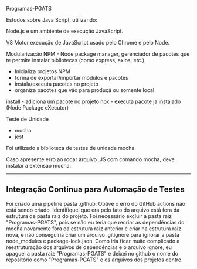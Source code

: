 Programas-PGATS

Estudos sobre Java Script, utilizando:

Node.js é um ambiente de execução JavaScript.

V8 Motor execução de JavaScript usado pelo Chrome e pelo Node. 

Modularização
NPM - Node package manager, gerenciador de pacotes que te permite instalar bibliotecas (como express, axios, etc.).
 - Inicializa projetos NPM
 - forma de exportar/importar módulos e pacotes
 - instala/executa pacotes no projeto
 - organiza pacotes que vão para produçã ou somente local


 install - adiciona um pacote no projeto
 npx - executa pacote ja instalado (Node Package eXecutor)


Teste de Unidade 
 - mocha
 - jest

 Foi utilizado a biblioteca de testes de unidade mocha.

 Caso apresente erro ao rodar arquivo .JS com comando mocha, deve instalar a extensão mocha.


 ---------------------------------------------------------------
 Integração Contínua para Automação de Testes
 ---------------------------------------------------------------
 Foi criado uma pipeline pasta .github.
 Obtive o erro do GitHub actions não está sendo criado. Identifiquei que era pelo fato do arquivo está fora da estrutura de pasta raiz do projeto. Foi necessário excluir a pasta raiz "Programas-PGATS", pois se não eu teria que recriar as dependências do mocha novamente fora da estrutura raiz anterior e criar na estrutura raiz nova, e não conseguiria criar um arquivo .gitignore para ignorar a pasta node_modules e package-lock.json. Como iria ficar muito complicado a reestruturação dos arquivos de dependências e o arquivo ignore, eu apaguei a pasta raiz "Programas-PGATS" e deixei no github o nome do repositório como "Programas-PGATS" e os arquivos dos projetos dentro.



